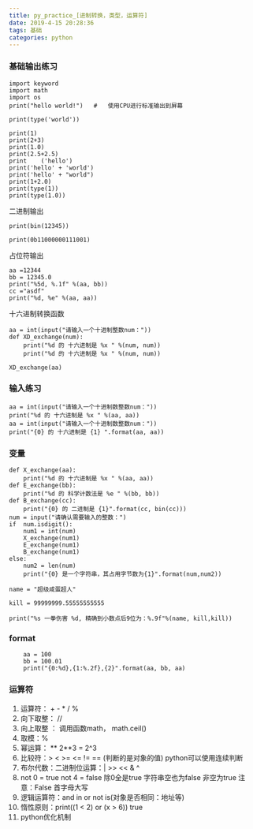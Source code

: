 ```yaml
---
title: py_practice_[进制转换，类型，运算符]
date: 2019-4-15 20:28:36
tags: 基础
categories: python
---
```

### 基础输出练习
	
	import keyword
	import math
	import os
	print("hello world!")   #   使用CPU进行标准输出到屏幕

	print(type('world'))
<!--more-->
	print(1)
	print(2+3)
	print(1.0)
	print(2.5+2.5)
	print    ('hello')
	print('hello' + 'world')
	print('hello' + "world")
	print(1+2.0)
	print(type(1))
	print(type(1.0))

二进制输出

	print(bin(12345))

	print(0b11000000111001)

占位符输出
	
	aa =12344
	bb = 12345.0
	print("%5d, %.1f" %(aa, bb))
	cc ="asdf"
	print("%d, %e" %(aa, aa))

十六进制转换函数
	
	aa = int(input("请输入一个十进制整数num："))
	def XD_exchange(num):
    	print("%d 的 十六进制是 %x " %(num, num))
    	print("%d 的 十六进制是 %x " %(num, num)) 

	XD_exchange(aa)

### 输入练习

	aa = int(input("请输入一个十进制数整数num："))
	print("%d 的 十六进制是 %x " %(aa, aa))
	aa = int(input("请输入一个十进制数整数num："))
	print("{0} 的 十六进制是 {1} ".format(aa, aa))


### 变量

	def X_exchange(aa):
    	print("%d 的 十六进制是 %x " %(aa, aa))
	def E_exchange(bb):
    	print("%d 的 科学计数法是 %e " %(bb, bb))
	def B_exchange(cc):
    	print("{0} 的 二进制是 {1}".format(cc, bin(cc)))
	num = input("请确认需要输入的整数：")
	if  num.isdigit():
     	num1 = int(num)
     	X_exchange(num1)
     	E_exchange(num1)
     	B_exchange(num1)
	else:
    	num2 = len(num)
    	print("{0} 是一个字符串，其占用字节数为{1}".format(num,num2))

	name = "超级咸蛋超人"

	kill = 99999999.55555555555

	print("%s 一拳伤害 %d, 精确到小数点后9位为：%.9f"%(name, kill,kill))
### format
	
		aa = 100
		bb = 100.01
		print("{0:%d},{1:%.2f},{2}".format(aa, bb, aa)

### 运算符

1. 运算符： + - * / %
2. 向下取整： // 
3. 向上取整 ： 调用函数math， math.ceil()
4. 取模：%
5. 幂运算： **  2**3 = 2^3
6. 比较符：> <  >=  <= != == (判断的是对象的值)  python可以使用连续判断
7. 布尔代数：二进制位运算：| >> << & ^ 
8. not 0 = true  not 4 = false  除0全是true  字符串空也为false 非空为true             注意：False 首字母大写
9. 逻辑运算符：and  in  or not is(对象是否相同：地址等)
10. 惰性原则：print((1 < 2) or (x > 6))  true
11. python优化机制
